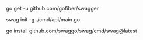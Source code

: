 go get -u github.com/gofiber/swagger

swag init -g ./cmd/api/main.go


go install github.com/swaggo/swag/cmd/swag@latest